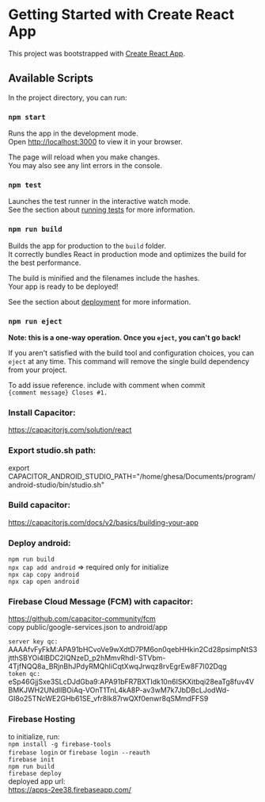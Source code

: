 # Getting Started with Create React App

This project was bootstrapped with [Create React App](https://github.com/facebook/create-react-app).

## Available Scripts

In the project directory, you can run:

### `npm start`

Runs the app in the development mode.\
Open [http://localhost:3000](http://localhost:3000) to view it in your browser.

The page will reload when you make changes.\
You may also see any lint errors in the console.

### `npm test`

Launches the test runner in the interactive watch mode.\
See the section about [running tests](https://facebook.github.io/create-react-app/docs/running-tests) for more information.

### `npm run build`

Builds the app for production to the `build` folder.\
It correctly bundles React in production mode and optimizes the build for the best performance.

The build is minified and the filenames include the hashes.\
Your app is ready to be deployed!

See the section about [deployment](https://facebook.github.io/create-react-app/docs/deployment) for more information.

### `npm run eject`

**Note: this is a one-way operation. Once you `eject`, you can't go back!**

If you aren't satisfied with the build tool and configuration choices, you can `eject` at any time. This command will remove the single build dependency from your project.

To add issue reference. include with comment when commit \
`{comment message} Closes #1.`

### Install Capacitor:
https://capacitorjs.com/solution/react

### Export studio.sh path:
export CAPACITOR_ANDROID_STUDIO_PATH="/home/ghesa/Documents/program/android-studio/bin/studio.sh"

### Build capacitor:
https://capacitorjs.com/docs/v2/basics/building-your-app

### Deploy android:
`npm run build` \
`npx cap add android` => required only for initialize \
`npx cap copy android` \
`npx cap open android` 

### Firebase Cloud Message (FCM) with capacitor:
https://github.com/capacitor-community/fcm \
copy public/google-services.json to android/app 

`server key qc:` AAAAfvFyFkM:APA91bHCvoVe9wXdtD7PM6on0qebHHkin2Cd28psimpNtS3jtthSBYOi4lBDC2lQNzeD_p2hMmvRhdI-STVbm-4TjfNQQ8a_BRjnBhJPdyRMQhIiCqtXwqJrwqz8rvEgrEw8F7I02Dqg \
`token qc:` eSp46GjjSxe3SLcDJdGba9:APA91bFR7BXTIdk10n6ISKXitbqi28eaTg8fuv4VBMKJWH2UNdlIBOiAq-VOnT1TnL4kA8P-av3wM7k7JbDBcLJodWd-GI8o25TNcWE2GHb61SE_vfr8Ik87rwQXf0enwr8qSMmdFFS9 

### Firebase Hosting
to initialize, run: \
`npm install -g firebase-tools` \
`firebase login` or `firebase login --reauth` \
`firebase init` \
`npm run build` \
`firebase deploy` \
deployed app url: \
https://apps-2ee38.firebaseapp.com/ 
